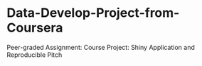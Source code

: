 # Data-Develop-Project-from-Coursera

Peer-graded Assignment: Course Project: Shiny Application and Reproducible Pitch
